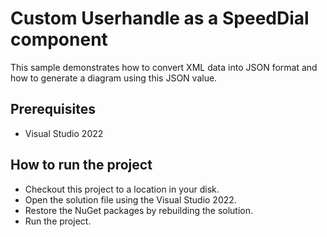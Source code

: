 # Custom Userhandle as a SpeedDial component

This sample demonstrates how to convert XML data into JSON format and how to generate a diagram using this JSON value.

## Prerequisites

* Visual Studio 2022

## How to run the project

* Checkout this project to a location in your disk.
* Open the solution file using the Visual Studio 2022.
* Restore the NuGet packages by rebuilding the solution.
* Run the project.